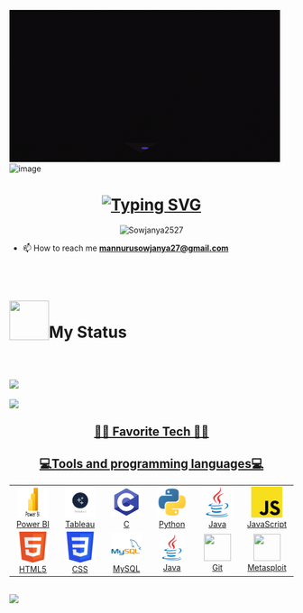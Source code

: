 ![MasterHead](file/giphy.gif)
![image](https://user-images.githubusercontent.com/114333116/213763799-52b2ca4d-99bf-4a31-9247-955dab436723.png)

<h1 align="center">
<a href="https://git.io/typing-svg"><img src="https://readme-typing-svg.herokuapp.com?font=Rowdies+&weight=900&size=27&duration=5004&pause=1015&color=35B46D&background=060E1A00&vCenter=true&width=439&height=58&lines=Hello%2CThere!!!+%F0%9F%91%8B+;This+is+Sowjanya++%3A)..;Nice+to+meet+you+%F0%9F%98%87..." alt="Typing SVG" /></a>
</h1>


   


<p align="center"> <img src="https://komarev.com/ghpvc/?username=Sowjanya2527&label=Profile%20views&color=0e75b6&style=flat" alt="Sowjanya2527" /> </p>




- 📫 How to reach me **mannurusowjanya27@gmail.com**







<br>








<br><br>
<img align="left" src = "Pics/sys.gif" width = 70px height=70px>
<h1><strong> My Status</strong></h1>


<br><br>


   


   
     

<p align="left">
  <img src="https://streak-stats.demolab.com?user=Sowjanya2527&theme=gotham" />
</p>



<div align="left">
<a href="https://github.com/Chittu13">
<img align="center" src="http://github-profile-summary-cards.vercel.app/api/cards/profile-details?username=Sowjanya2527&theme=gotham" height="180em" />
</div>









<h2 align="center">👨‍💻 Favorite Tech 👨‍💻</h2>

<h2 align="center">💻Tools and programming languages💻</h2>
<div align=center>
<table>
  <tr>
    <td align="center" width="100">
      <a href="https://www.microsoft.com/en-us/power-platform/products/power-bi" target="_blank" rel="noopener noreferrer">
        <img src="https://github.com/Sowjanya2527/Sowjanya2527/blob/main/Pics/Power-BI.png" width="55" height="55"&theme=algolia&border_radius=5  />
      </a>
      <br>Power BI
    </td>
    <td align="center" width="96">
      <a href="https://www.tableau.com/" >
        <img src="https://github.com/Sowjanya2527/Sowjanya2527/blob/main/Pics/tab.jpeg" width="55" height="55" target="_blank" rel="noopener noreferrer" />
      </a>
      <br>Tableau
    </td>
    <td align="center" width="96">
      <a href="https://www.w3schools.com/c/c_intro.php" target="_blank" rel="noopener noreferrer">
        <img src="https://github.com/Sowjanya2527/Sowjanya2527/blob/main/Pics/c.svg" width="55" height="55"  />
      </a>
      <br>C
    </td>
    <td align="center" width="96">
      <a href="https://www.python.org/" target="_blank" rel="noopener noreferrer">
        <img src="https://github.com/Sowjanya2527/Sowjanya2527/blob/main/Pics/python.svg" width="55" height="55"  />
      </a>
      <br>Python
    </td>
    <td align="center" width="96">
      <a href="https://www.w3schools.com/java/java_intro.asp" target="_blank" rel="noopener noreferrer">
        <img src="https://github.com/Sowjanya2527/Sowjanya2527/blob/main/Pics/java-original.svg" width="55" height="55" alt="TypeScript" />
      </a>
      <br>Java
    </td>
    <td align="center" width="96">
      <a href="https://www.w3schools.com/js/" target="_blank" rel="noopener noreferrer">
         <img src="https://github.com/Sowjanya2527/Sowjanya2527/blob/main/Pics/javascript.svg" width="55" height="55"  />
      </a>
      <br>JavaScript
    </td>
      </tr>
  <tr>
       <td align="center" width="96">
      <a href="https://www.tutorialspoint.com/html5/index.htm" target="_blank" rel="noopener noreferrer">
        <img src="https://github.com/Sowjanya2527/Sowjanya2527/blob/main/Pics/html5.svg" width="55" height="55"  />
      </a>
      <br>HTML5
    </td>
    <td align="center" width="96">
      <a href="https://www.w3schools.com/css/" target="_blank" rel="noopener noreferrer">
        <img src="https://github.com/Sowjanya2527/Sowjanya2527/blob/main/Pics/css3.svg" width="55" height="55"  />
      </a>
      <br>CSS
    </td>
    <td align="center" width="96">
      <a href="https://www.mysql.com/" target="_blank" rel="noopener noreferrer">
        <img src="https://github.com/Sowjanya2527/Sowjanya2527/blob/main/Pics/mysql-original-wordmark.svg" width="53" height="53"  />
      </a>
      <br>MySQL
    </td>
    <td align="center" width="96"> 
      <a href="https://www.java.com" target="_blank" rel="noopener noreferrer">
        <img src="https://raw.githubusercontent.com/devicons/devicon/master/icons/java/java-original.svg  " width="48" height="48"  />
      </a>
      <br>Java
    </td>
    <td align="center"  width="96">
      <a href="https://www.w3schools.com/git/default.asp" target="_blank" rel="noopener noreferrer">
        <img src="https://www.vectorlogo.zone/logos/git-scm/git-scm-icon.svg" width="48" height="48"  />
      </a>
      <br>Git
    </td>
    <td align="center" width="96">
      <a href="https://www.metasploit.com/" target="_blank" rel="noopener noreferrer">
        <img src="Pics/metasploit.jpeg" width="48" height="48"&theme=algolia&border_radius=5 />
      </a>
      <br>Metasploit
    </td>

    
   
  </tr>

</table>
</div>

<br/>



<img src="Pics/final.svg" />






